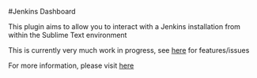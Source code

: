 #Jenkins Dashboard

This plugin aims to allow you to interact with a Jenkins installation from within the Sublime Text environment

This is currently very much work in progress, see [here](https://github.com/benmatselby/atom-jenkins-dashboard/issues) for features/issues

For more information, please visit [here](http://www.soulbroken.co.uk/code/atom-jenkins-dashboard/)
